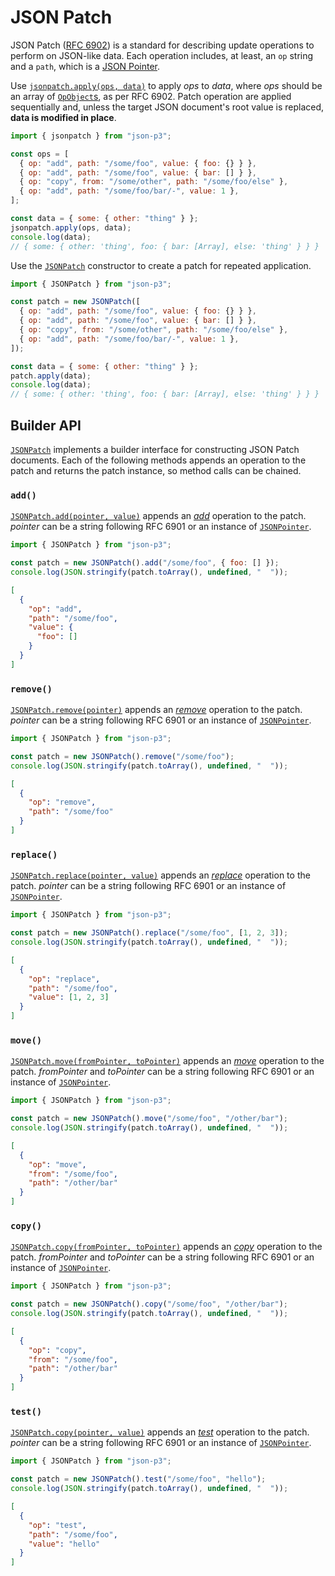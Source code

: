 # JSON Patch

JSON Patch ([RFC 6902](https://datatracker.ietf.org/doc/html/rfc6902)) is a standard for describing update operations to perform on JSON-like data. Each operation includes, at least, an `op` string and a `path`, which is a [JSON Pointer](./json-pointer.md).

Use [`jsonpatch.apply(ops, data)`](../api/namespaces/jsonpatch.md#apply) to apply _ops_ to _data_, where _ops_ should be an array of [`OpObject`s](../api/namespaces/jsonpatch.md#opobject), as per RFC 6902. Patch operation are applied sequentially and, unless the target JSON document's root value is replaced, **data is modified in place**.

```javascript
import { jsonpatch } from "json-p3";

const ops = [
  { op: "add", path: "/some/foo", value: { foo: {} } },
  { op: "add", path: "/some/foo", value: { bar: [] } },
  { op: "copy", from: "/some/other", path: "/some/foo/else" },
  { op: "add", path: "/some/foo/bar/-", value: 1 },
];

const data = { some: { other: "thing" } };
jsonpatch.apply(ops, data);
console.log(data);
// { some: { other: 'thing', foo: { bar: [Array], else: 'thing' } } }
```

Use the [`JSONPatch`](../api/classes/jsonpatch.JSONPatch.md) constructor to create a patch for repeated application.

```javascript
import { JSONPatch } from "json-p3";

const patch = new JSONPatch([
  { op: "add", path: "/some/foo", value: { foo: {} } },
  { op: "add", path: "/some/foo", value: { bar: [] } },
  { op: "copy", from: "/some/other", path: "/some/foo/else" },
  { op: "add", path: "/some/foo/bar/-", value: 1 },
]);

const data = { some: { other: "thing" } };
patch.apply(data);
console.log(data);
// { some: { other: 'thing', foo: { bar: [Array], else: 'thing' } } }
```

## Builder API

[`JSONPatch`](../api/classes/jsonpatch.JSONPatch.md) implements a builder interface for constructing JSON Patch documents. Each of the following methods appends an operation to the patch and returns the patch instance, so method calls can be chained.

### `add()`

[`JSONPatch.add(pointer, value)`](../api/classes/jsonpatch.JSONPatch.md#add) appends an [_add_](https://datatracker.ietf.org/doc/html/rfc6902#section-4.1) operation to the patch. _pointer_ can be a string following RFC 6901 or an instance of [`JSONPointer`](../api/classes/jsonpointer.JSONPointer.md).

```javascript
import { JSONPatch } from "json-p3";

const patch = new JSONPatch().add("/some/foo", { foo: [] });
console.log(JSON.stringify(patch.toArray(), undefined, "  "));
```

```json title="output"
[
  {
    "op": "add",
    "path": "/some/foo",
    "value": {
      "foo": []
    }
  }
]
```

### `remove()`

[`JSONPatch.remove(pointer)`](../api/classes/jsonpatch.JSONPatch.md#add) appends an [_remove_](https://datatracker.ietf.org/doc/html/rfc6902#section-4.2) operation to the patch. _pointer_ can be a string following RFC 6901 or an instance of [`JSONPointer`](../api/classes/jsonpointer.JSONPointer.md).

```javascript
import { JSONPatch } from "json-p3";

const patch = new JSONPatch().remove("/some/foo");
console.log(JSON.stringify(patch.toArray(), undefined, "  "));
```

```json title="output"
[
  {
    "op": "remove",
    "path": "/some/foo"
  }
]
```

### `replace()`

[`JSONPatch.replace(pointer, value)`](../api/classes/jsonpatch.JSONPatch.md#add) appends an [_replace_](https://datatracker.ietf.org/doc/html/rfc6902#section-4.3) operation to the patch. _pointer_ can be a string following RFC 6901 or an instance of [`JSONPointer`](../api/classes/jsonpointer.JSONPointer.md).

```javascript
import { JSONPatch } from "json-p3";

const patch = new JSONPatch().replace("/some/foo", [1, 2, 3]);
console.log(JSON.stringify(patch.toArray(), undefined, "  "));
```

```json title="output"
[
  {
    "op": "replace",
    "path": "/some/foo",
    "value": [1, 2, 3]
  }
]
```

### `move()`

[`JSONPatch.move(fromPointer, toPointer)`](../api/classes/jsonpatch.JSONPatch.md#add) appends an [_move_](https://datatracker.ietf.org/doc/html/rfc6902#section-4.4) operation to the patch. _fromPointer_ and _toPointer_ can be a string following RFC 6901 or an instance of [`JSONPointer`](../api/classes/jsonpointer.JSONPointer.md).

```javascript
import { JSONPatch } from "json-p3";

const patch = new JSONPatch().move("/some/foo", "/other/bar");
console.log(JSON.stringify(patch.toArray(), undefined, "  "));
```

```json title="output"
[
  {
    "op": "move",
    "from": "/some/foo",
    "path": "/other/bar"
  }
]
```

### `copy()`

[`JSONPatch.copy(fromPointer, toPointer)`](../api/classes/jsonpatch.JSONPatch.md#add) appends an [_copy_](https://datatracker.ietf.org/doc/html/rfc6902#section-4.5) operation to the patch. _fromPointer_ and _toPointer_ can be a string following RFC 6901 or an instance of [`JSONPointer`](../api/classes/jsonpointer.JSONPointer.md).

```javascript
import { JSONPatch } from "json-p3";

const patch = new JSONPatch().copy("/some/foo", "/other/bar");
console.log(JSON.stringify(patch.toArray(), undefined, "  "));
```

```json title="output"
[
  {
    "op": "copy",
    "from": "/some/foo",
    "path": "/other/bar"
  }
]
```

### `test()`

[`JSONPatch.copy(pointer, value)`](../api/classes/jsonpatch.JSONPatch.md#add) appends an [_test_](https://datatracker.ietf.org/doc/html/rfc6902#section-4.6) operation to the patch. _pointer_ can be a string following RFC 6901 or an instance of [`JSONPointer`](../api/classes/jsonpointer.JSONPointer.md).

```javascript
import { JSONPatch } from "json-p3";

const patch = new JSONPatch().test("/some/foo", "hello");
console.log(JSON.stringify(patch.toArray(), undefined, "  "));
```

```json title="output"
[
  {
    "op": "test",
    "path": "/some/foo",
    "value": "hello"
  }
]
```

